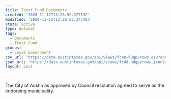```yaml
---
title: Trust Fund Documents
created: '2020-11-12T13:26:52.377192'
modified: '2020-11-12T13:26:52.377203'
state: active
type: dataset
tags:
  - Documents
  - Trust Fund
groups:
  - Local Government
csv_url: 'https://data.austintexas.gov/api/views/fc48-h8gp/rows.csv?accessType=DOWNLOAD'
json_url: 'https://data.austintexas.gov/api/views/fc48-h8gp/rows.json?accessType=DOWNLOAD'
layout: post

---
```

The City of Austin as approved by Council resolution agreed to serve as the endorsing municipality.

